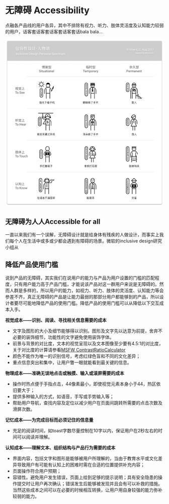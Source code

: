 # 无障碍 Accessibility

点融各产品线的用户各异，其中不排除有视力、听力、肢体灵活度及认知能力较弱的用户，话客套话客套话客套话客套话bala bala…

![Inclusive Design Showcase](../images/mobile_guide/Inclusive%20Design%20Showcase.png)


## 无障碍为人人Accessible for all

一直以来我们有一个误解，无障碍设计就是给身体有残疾的人做设计，而事实上我们每个人在生活中或多或少都会遇到有障碍的场景。微软的inclusive design研究小组从
　

## 降低产品使用门槛

说到产品的无障碍，其实我们在说用户的能力与产品为用户设置的门槛的匹配程度，只有用户能力高于产品门槛，才能说该产品对这一群用户来说是无障碍的。然而人群是多样的，所以用户的能力，如视力、听力、肢体的灵活度、认知能力等会参差不齐，真正无障碍的产品是让能力最弱的那部分用户都能够到的产品，所以设计者要尽可能地降低产品的使用门槛。降低产品的使用门槛可以从降低以下交互成本入手。

**视觉成本——识别、阅读、寻找相关信息需要的成本**

* 文字及图形的大小及细节能够得以识别。图形及文字先以达意为前提，舍弃不必要的装饰细节，功能性的文字避免使用装饰字体。
* 前景与背景的对比度，文本的视觉呈现以及文本图像至少要有4.5:1的对比度，关于对比度的计算请参看[MSFW ContrastRatioCalculator](http://www.msfw.com/Services/ContrastRatioCalculator)
* 颜色不能作为唯一的识别信号，考虑红绿色盲和不同的文化差异；
* 重点信息突出和集中，让用户瞥一眼就能看到最关键的信息。

**物理成本——准确无误地点击或触摸、输入或滚屏需要的成本**

* 操作时热点便于手指点击，44像素最小，即使视觉元素本身小于44，热区依旧要大于；
* 提供多种输入的方式，如语音，手写或手势输入等；
* 帮助用户导航，查找内容及定位以减少用户在页面间跳转所需要的点击次数及滑屏次数。

**记忆成本——为完成目标而必须记住的信息量**

* 充足的阅读时间，如toast字数尽量控制在10字以内，保证用户在2秒左右的时间可以阅读并理解。

**认知成本——理解文本、组织结构与产品行为需要的成本**

* 界面内容，包括文字和图形是能够被用户所理解的，当由于教育水平或文化差异导致用户有可能有认知上的困难时需在合适的位置提供补充内容；
* 页面操作符合用户预期；
* 容错性。避免用户发生错误，页面上给到足够的提示说明；具有安全隐患的操作提交时让用户再次确认；错误发生后能够被发现并且会有可以补救的措施。
当然这些成本之间可以在必要的时候相互转换，让用户用自身较强的能力弥补较弱的能力。




